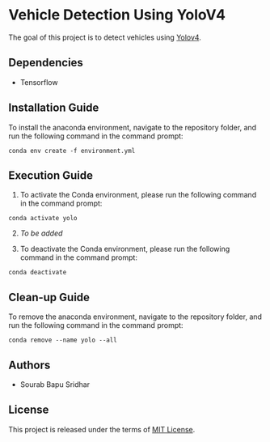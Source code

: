# Vehicle Detection Using YoloV4

The goal of this project is to detect vehicles using [Yolov4](https://github.com/AlexeyAB/darknet).

## Dependencies
* Tensorflow

## Installation Guide
To install the anaconda environment, navigate to the repository folder, and run the following command in the command prompt:

`conda env create -f environment.yml`

## Execution Guide
1. To activate the Conda environment, please run the following command in the command prompt:

`conda activate yolo`

2. *To be added*

3. To deactivate the Conda environment, please run the following command in the command prompt:

`conda deactivate`

## Clean-up Guide
To remove the anaconda environment, navigate to the repository folder, and run the following command in the command prompt:

`conda remove --name yolo --all`

## Authors
* Sourab Bapu Sridhar

## License
This project is released under the terms of [MIT License](LICENSE).
